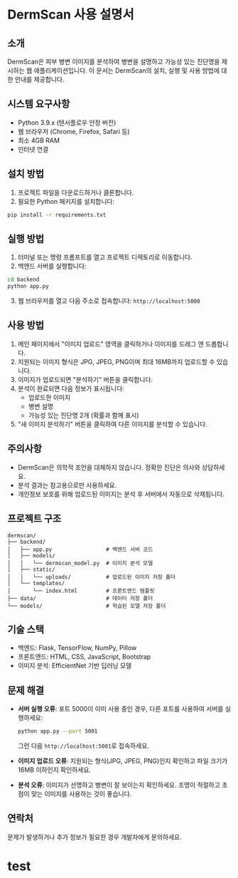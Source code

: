 # DermScan 사용 설명서

## 소개

DermScan은 피부 병변 이미지를 분석하여 병변을 설명하고 가능성 있는 진단명을 제시하는 웹 애플리케이션입니다. 이 문서는 DermScan의 설치, 실행 및 사용 방법에 대한 안내를 제공합니다.

## 시스템 요구사항

- Python 3.9.x (텐서플로우 안정 버전)
- 웹 브라우저 (Chrome, Firefox, Safari 등)
- 최소 4GB RAM
- 인터넷 연결

## 설치 방법

1. 프로젝트 파일을 다운로드하거나 클론합니다.
2. 필요한 Python 패키지를 설치합니다:

```bash
pip install -r requirements.txt
```

## 실행 방법

1. 터미널 또는 명령 프롬프트를 열고 프로젝트 디렉토리로 이동합니다.
2. 백엔드 서버를 실행합니다:

```bash
cd backend
python app.py
```

3. 웹 브라우저를 열고 다음 주소로 접속합니다: `http://localhost:5000`

## 사용 방법

1. 메인 페이지에서 "이미지 업로드" 영역을 클릭하거나 이미지를 드래그 앤 드롭합니다.
2. 지원되는 이미지 형식은 JPG, JPEG, PNG이며 최대 16MB까지 업로드할 수 있습니다.
3. 이미지가 업로드되면 "분석하기" 버튼을 클릭합니다.
4. 분석이 완료되면 다음 정보가 표시됩니다:
   - 업로드한 이미지
   - 병변 설명
   - 가능성 있는 진단명 2개 (확률과 함께 표시)
5. "새 이미지 분석하기" 버튼을 클릭하여 다른 이미지를 분석할 수 있습니다.

## 주의사항

- DermScan은 의학적 조언을 대체하지 않습니다. 정확한 진단은 의사와 상담하세요.
- 분석 결과는 참고용으로만 사용하세요.
- 개인정보 보호를 위해 업로드된 이미지는 분석 후 서버에서 자동으로 삭제됩니다.

## 프로젝트 구조

```
dermscan/
├── backend/
│   ├── app.py                 # 백엔드 서버 코드
│   ├── models/
│   │   └── dermscan_model.py  # 이미지 분석 모델
│   ├── static/
│   │   └── uploads/           # 업로드된 이미지 저장 폴더
│   └── templates/
│       └── index.html         # 프론트엔드 템플릿
├── data/                      # 데이터 저장 폴더
└── models/                    # 학습된 모델 저장 폴더
```

## 기술 스택

- 백엔드: Flask, TensorFlow, NumPy, Pillow
- 프론트엔드: HTML, CSS, JavaScript, Bootstrap
- 이미지 분석: EfficientNet 기반 딥러닝 모델

## 문제 해결

- **서버 실행 오류**: 포트 5000이 이미 사용 중인 경우, 다른 포트를 사용하여 서버를 실행하세요:
  ```bash
  python app.py --port 5001
  ```
  그런 다음 `http://localhost:5001`로 접속하세요.

- **이미지 업로드 오류**: 지원되는 형식(JPG, JPEG, PNG)인지 확인하고 파일 크기가 16MB 이하인지 확인하세요.

- **분석 오류**: 이미지가 선명하고 병변이 잘 보이는지 확인하세요. 조명이 적절하고 초점이 맞는 이미지를 사용하는 것이 좋습니다.

## 연락처

문제가 발생하거나 추가 정보가 필요한 경우 개발자에게 문의하세요.
# test
